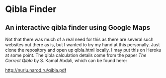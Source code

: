# Qibla Finder
## An interactive qibla finder using Google Maps

Not that there was much of a real need for this as there are several such
websites out there as is, but I wanted to try my hand at this personally.
Just clone the repository and open up qibla.html locally. I may put this on
Heroku at some point. The qibla calculation details come from the paper
*The Correct Qibla* by S. Kamal Abdali, which can be found here:

http://nurlu.narod.ru/qibla.pdf
